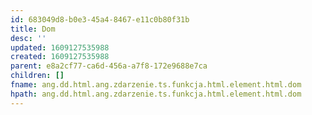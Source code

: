 ```yaml
---
id: 683049d8-b0e3-45a4-8467-e11c0b80f31b
title: Dom
desc: ''
updated: 1609127535988
created: 1609127535988
parent: e8a2cf77-ca6d-456a-a7f8-172e9688e7ca
children: []
fname: ang.dd.html.ang.zdarzenie.ts.funkcja.html.element.html.dom
hpath: ang.dd.html.ang.zdarzenie.ts.funkcja.html.element.html.dom
---
```



